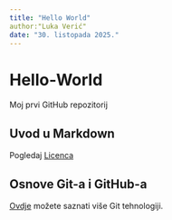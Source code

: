 ```yaml
---
title: "Hello World"
author:"Luka Verić"
date: "30. listopada 2025."
---
```


# Hello-World
Moj prvi GitHub repozitorij

## Uvod u Markdown
Pogledaj [Licenca](LICENSE)

## Osnove Git-a i GitHub-a
[Ovdje](https://merlin.srce.hr) možete saznati više Git tehnologiji.

